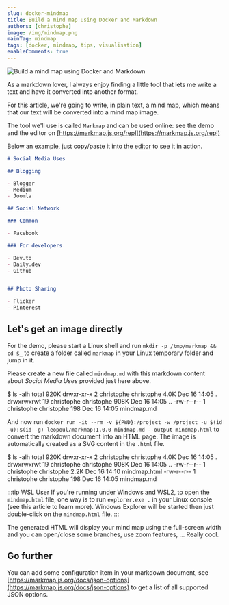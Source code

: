 ```yaml
---
slug: docker-mindmap
title: Build a mind map using Docker and Markdown
authors: [christophe]
image: /img/mindmap.png
mainTag: mindmap
tags: [docker, mindmap, tips, visualisation]
enableComments: true
---
```

![Build a mind map using Docker and Markdown](/img/mindmap.png)

As a markdown lover, I always enjoy finding a little tool that lets me write a text and have it converted into another format.

For this article, we're going to write, in plain text, a mind map, which means that our text will be converted into a mind map image.

<!-- truncate -->

The tool we'll use is called `Markmap` and can be used online: see the demo and the editor on [https://markmap.js.org/repl](https://markmap.js.org/repl)

Below an example, just copy/paste it into the [editor](https://markmap.js.org/repl) to see it in action.

<Snippet filename="sample.md">

```markdown
# Social Media Uses

## Blogging

- Blogger
- Medium
- Joomla

## Social Network

### Common

- Facebook

### For developers

- Dev.to
- Daily.dev
- Github


## Photo Sharing

- Flicker
- Pinterest
```

## Let's get an image directly

</Snippet>

For the demo, please start a Linux shell and run `mkdir -p /tmp/markmap && cd $_` to create a folder called `markmap` in your Linux temporary folder and jump in it.

Please create a new file called `mindmap.md` with this markdown content about *Social Media Uses* provided just here above.

<Terminal>
$ ls -alh
total 920K
drwxr-xr-x  2 christophe christophe 4.0K Dec 16 14:05 .
drwxrwxrwt 19 christophe christophe 908K Dec 16 14:05 ..
-rw-r--r--  1 christophe christophe  198 Dec 16 14:05 mindmap.md
</Terminal>

And now run `docker run -it --rm -v ${PWD}:/project -w /project -u $(id -u):$(id -g) leopoul/markmap:1.0.0 mindmap.md --output mindmap.html` to convert the markdown document into an HTML page. The image is automatically created as a SVG content in the `.html` file.

<Terminal>
$ ls -alh
total 920K
drwxr-xr-x  2 christophe christophe 4.0K Dec 16 14:05 .
drwxrwxrwt 19 christophe christophe 908K Dec 16 14:05 ..
-rw-r--r--  1 christophe christophe 2.2K Dec 16 14:10 mindmap.html
-rw-r--r--  1 christophe christophe  198 Dec 16 14:05 mindmap.md
</Terminal>

:::tip WSL User
If you're running under Windows and WSL2, to open the `mindmap.html` file, one way is to run `explorer.exe .` in your Linux console (see <Link to="/blog/wsl-windows-explorer">this article</Link> to learn more). Windows Explorer will be started then just double-click on the `mindmap.html` file.
:::

The generated HTML will display your mind map using the full-screen width and you can open/close some branches, use zoom features, ... Really cool.

## Go further

You can add some configuration item in your markdown document, see [https://markmap.js.org/docs/json-options](https://markmap.js.org/docs/json-options) to get a list of all supported JSON options.
